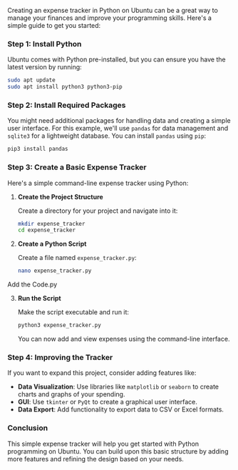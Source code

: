 Creating an expense tracker in Python on Ubuntu can be a great way to manage your finances and improve your programming skills. Here's a simple guide to get you started:

### Step 1: Install Python

Ubuntu comes with Python pre-installed, but you can ensure you have the latest version by running:

```bash
sudo apt update
sudo apt install python3 python3-pip
```

### Step 2: Install Required Packages

You might need additional packages for handling data and creating a simple user interface. For this example, we'll use `pandas` for data management and `sqlite3` for a lightweight database. You can install `pandas` using `pip`:

```bash
pip3 install pandas
```

### Step 3: Create a Basic Expense Tracker

Here's a simple command-line expense tracker using Python:

1. **Create the Project Structure**

   Create a directory for your project and navigate into it:

   ```bash
   mkdir expense_tracker
   cd expense_tracker
   ```

2. **Create a Python Script**

   Create a file named `expense_tracker.py`:

   ```bash
   nano expense_tracker.py
   ```

  Add the Code.py

3. **Run the Script**

   Make the script executable and run it:

   ```bash
   python3 expense_tracker.py
   ```

   You can now add and view expenses using the command-line interface.

### Step 4: Improving the Tracker

If you want to expand this project, consider adding features like:

- **Data Visualization**: Use libraries like `matplotlib` or `seaborn` to create charts and graphs of your spending.
- **GUI**: Use `tkinter` or `PyQt` to create a graphical user interface.
- **Data Export**: Add functionality to export data to CSV or Excel formats.

### Conclusion

This simple expense tracker will help you get started with Python programming on Ubuntu. You can build upon this basic structure by adding more features and refining the design based on your needs.
